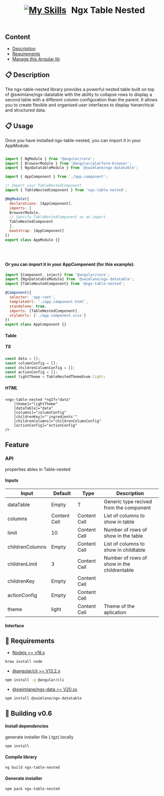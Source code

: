 <h1 style="display: flex; align-items: center; justify-content:center; gap: 16px">
  <a href="https://github.com/JDavid21051/skyfall-factory">

[![My Skills](https://skillicons.dev/icons?i=angular&theme=light)](https://angular.io)


<span style="display: inline-flex"> Ngx Table Nested  </span>

  </a>
</h1>

## Content

- [Description](#-description)
- [Requirements](#-requirements)
- [Manage this Angular lib](#-building-v06)

## 📋 Description
The ngx-table-nested library provides a powerful nested table built on top of @swimlane/ngx-datatable with the ability to collapse 
rows to display a second table with a different column configuration than the parent. 
It allows you to create flexible and organised user interfaces to display hierarchical and structured data.

## 📋 Usage
Once you have installed ngx-table-nested, you can import it in your AppModule:
```javascript 

import { NgModule } from '@angular/core';
import { BrowserModule } from '@angular/platform-browser';
import { NgxDatatableModule } from '@swimlane/ngx-datatable';

import { AppComponent } from './app.component';

// Import your TableNestedComponent
import { TableNestedComponent } from 'ngx-table-nested';

@NgModule({
  declarations: [AppComponent],
  imports: [
  BrowserModule,
  // Specify TableNestedComponent as an import
  TableNestedComponent
  ],
  bootstrap: [AppComponent]
})
export class AppModule {}

  
 
```
#### Or you can import it in your AppComponent (for this example):
```javascript
import {Component, inject} from '@angular/core';
import {NgxDatatableModule} from '@swimlane/ngx-datatable';
import {TableNestedComponent} from '@ngx-table-nested';

@Component({
  selector: 'app-root',
  templateUrl: './app.component.html',
  standalone: true,
  imports: [TableNestedComponent],
  styleUrls: ['./app.component.scss']
})
export class AppComponent {}
```

#### Table

##### TS

```typescript
const data = [];
const columnConfig = [];
const childrenColumnConfig = [];
const actionConfig = [];
const lightTheme = TableNestedThemeEnum.light;

```
##### HTML

```text
<ngx-table-nested *ngIf="data"
    [theme]="lightTheme"
    [dataTable]="data"
    [columns]="columnConfig"
    [childrenKey]="'ingredients'"
    [childrenColumns]="childrenColumnConfig"
    [actionConfig]="actionConfig"
/>
```


## Feature

### API
properties ables in Table-nested

#### Inputs


| Input           | Default    | Type          | Description                                  |
|-----------------|------------|---------------|----------------------------------------------|
| dataTable       | Empty      | T             | Generic type recived from the component      |
| columns         | Content Cell | Content Cell  | List of columns to show in table             |
| limit           | 10         | Content Cell  | Number of rows of show in the table          |
| childrenColumns | Empty         | Content Cell  | List of columns to show in childtable        |
| childrenLimit   | 3          | Content Cell  | Number of rows of show in the childrentable |
| childrenKey     | Empty      | Content Cell  |
| actionConfig    | Empty         | Content Cell  |
| theme    | light      | Content Cell  | Theme of the aplication                      |



#### Interface


## 📖 Requirements

- [Nodejs >= v18.x][node]

```bash 
brew install node 
```

- [@angular/cli >= V13.2.x][angular]

```bash 
npm install -g @angular/cli 
```

- [@swimlane/ngx-data >= V20.xx][dateTable]

```bash 
npm install @swimlane/ngx-datatable 
```

[node]: https://nodejs.org/en
[angular]: https://angular.io/cli
[dateTable]: https://swimlane.gitbook.io/ngx-datatable/readme/installing

## 🚀 Building v0.6

#### Install dependencies
generate installer file (.tgz) locally 
  
```bash 
npm install 
```

#### Compile library

```bash 
ng build ngx-table-nested 
```

#### Generate installer

```bash 
npm pack ngx-table-nested 
```
